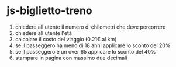 # js-biglietto-treno

1. chiedere all'utente il numero di chilometri che deve percorrere
1. chiedere all'utente l'età
1. calcolare il costo del viaggio (0.21€ al km)
1. se il passeggero ha meno di 18 anni applicare lo sconto del 20%
1. se il passeggero è un over 65 applicare lo sconto del 40%
1. stampare in pagina con massimo due decimali